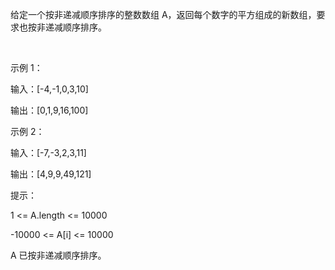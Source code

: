 给定一个按非递减顺序排序的整数数组 A，返回每个数字的平方组成的新数组，要求也按非递减顺序排序。

 

示例 1：

输入：[-4,-1,0,3,10]

输出：[0,1,9,16,100]

示例 2：

输入：[-7,-3,2,3,11]

输出：[4,9,9,49,121]
 

提示：

1 <= A.length <= 10000

-10000 <= A[i] <= 10000

A 已按非递减顺序排序。

